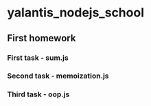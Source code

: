 # yalantis_nodejs_school

## First homework

### First task - sum.js

### Second task - memoization.js

### Third task - oop.js
